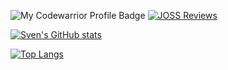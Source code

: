 ![My Codewarrior Profile Badge](https://www.codewars.com/users/svchb/badges/micro)
[![JOSS Reviews](https://joss.theoj.org/badges/reviewed_by/@svchb)](https://joss.theoj.org/papers/reviewed_by/@svchb)

[![Sven's GitHub stats](https://github-readme-stats.vercel.app/api?username=svchb&show=reviews,prs_merged,prs_merged_percentage)](https://github.com/anuraghazra/github-readme-stats)

[![Top Langs](https://github-readme-stats.vercel.app/api/top-langs/?username=svchb)](https://github.com/anuraghazra/github-readme-stats)
<!--
**svchb/svchb** is a ✨ _special_ ✨ repository because its `README.md` (this file) appears on your GitHub profile.

Here are some ideas to get you started:

- 🔭 I’m currently working on ...
- 🌱 I’m currently learning ...
- 👯 I’m looking to collaborate on ...
- 🤔 I’m looking for help with ...
- 💬 Ask me about ...
- 📫 How to reach me: ...
- 😄 Pronouns: ...
- ⚡ Fun fact: ...
-->
